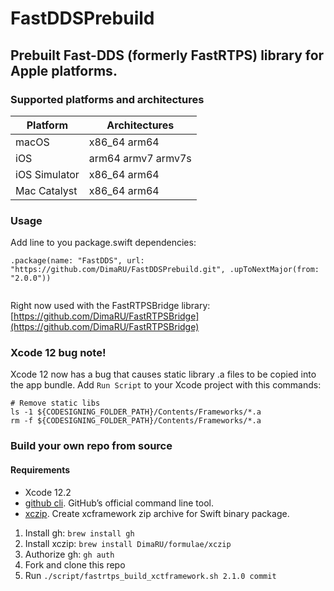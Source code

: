 # FastDDSPrebuild
## Prebuilt Fast-DDS (formerly FastRTPS) library for Apple platforms.


### Supported platforms and architectures
| Platform          |  Architectures     |
|-------------------|--------------------|
| macOS             | x86_64 arm64       |
| iOS               | arm64 armv7 armv7s |
| iOS Simulator     | x86_64 arm64       |
| Mac Catalyst      | x86_64 arm64       |

### Usage

Add line to you package.swift dependencies:

```
.package(name: "FastDDS", url: "https://github.com/DimaRU/FastDDSPrebuild.git", .upToNextMajor(from: "2.0.0"))


```

Right now used with the FastRTPSBridge library: [https://github.com/DimaRU/FastRTPSBridge](https://github.com/DimaRU/FastRTPSBridge)

### Xcode 12 bug note!

Xcode 12 now has a bug that causes static library .a files to be copied into the app bundle. Add `Run Script` to your Xcode project with this commands:

```
# Remove static libs
ls -1 ${CODESIGNING_FOLDER_PATH}/Contents/Frameworks/*.a
rm -f ${CODESIGNING_FOLDER_PATH}/Contents/Frameworks/*.a

```

### Build your own repo from source

#### Requirements 

- Xcode 12.2
- [github cli](https://github.com/cli/cli). GitHub’s official command line tool.
- [xczip](https://github.com/DimaRU/xczip). Create xcframework zip archive for Swift binary package.

1. Install gh: `brew install gh`
2. Install xczip: `brew install DimaRU/formulae/xczip`
3. Authorize gh: `gh auth`
4. Fork and clone this repo
5. Run `./script/fastrtps_build_xctframework.sh 2.1.0 commit`
